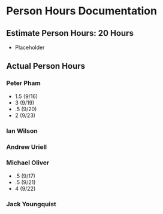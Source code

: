 # Person Hours Documentation

## Estimate Person Hours: 20 Hours

- Placeholder

## Actual Person Hours

### Peter Pham

- 1.5 (9/16)
- 3 (9/19)
- .5 (9/20)
- 2 (9/23)

### Ian Wilson

### Andrew Uriell

### Michael Oliver

- .5 (9/17)
- .5 (9/21)
- 4 (9/22)

### Jack Youngquist
